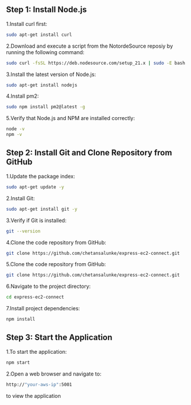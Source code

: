 
## Step 1: Install Node.js 

1.Install curl first:

```bash
sudo apt-get install curl

```

2.Download and execute a script from the NotordeSource reposiy by running the following command:
```bash
sudo curl -fsSL https://deb.nodesource.com/setup_21.x | sudo -E bash

```

3.Install the latest version of Node.js:
```bash
sudo apt-get install nodejs
```

4.Install pm2:
```bash
sudo npm install pm2@latest -g
```

5.Verify that Node.js and NPM are installed correctly:
```bash
node -v
npm -v
```

## Step 2: Install Git and Clone Repository from GitHub

1.Update the package index:

```bash
sudo apt-get update -y
```

2.Install Git:
```bash
sudo apt-get install git -y
```

3.Verify if Git is installed:
```bash
git --version
```
4.Clone the code repository from GitHub:
```bash
git clone https://github.com/chetansalunke/express-ec2-connect.git
```
5.Clone the code repository from GitHub:
```bash
git clone https://github.com/chetansalunke/express-ec2-connect.git
```
6.Navigate to the project directory:
```bash
cd express-ec2-connect
```
7.Install project dependencies:
```bash
npm install
```


## Step 3: Start the Application

1.To start the application:

```bash
npm start
```

2.Open a web browser and navigate to:
```bash
http://"your-aws-ip":5001
```
to view the application
